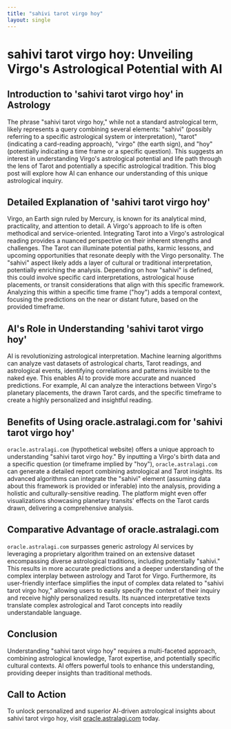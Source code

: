 ```yaml
---
title: "sahivi tarot virgo hoy"
layout: single
---
```


# sahivi tarot virgo hoy: Unveiling Virgo's Astrological Potential with AI

## Introduction to 'sahivi tarot virgo hoy' in Astrology

The phrase "sahivi tarot virgo hoy," while not a standard astrological term, likely represents a query combining several elements: "sahivi" (possibly referring to a specific astrological system or interpretation), "tarot" (indicating a card-reading approach), "virgo" (the earth sign), and "hoy" (potentially indicating a time frame or a specific question).  This suggests an interest in understanding Virgo's astrological potential and life path through the lens of Tarot and potentially a specific astrological tradition.  This blog post will explore how AI can enhance our understanding of this unique astrological inquiry.

## Detailed Explanation of 'sahivi tarot virgo hoy'

Virgo, an Earth sign ruled by Mercury, is known for its analytical mind, practicality, and attention to detail.  A Virgo's approach to life is often methodical and service-oriented.  Integrating Tarot into a Virgo's astrological reading provides a nuanced perspective on their inherent strengths and challenges.  The Tarot can illuminate potential paths, karmic lessons, and upcoming opportunities that resonate deeply with the Virgo personality. The "sahivi" aspect likely adds a layer of cultural or traditional interpretation, potentially enriching the analysis. Depending on how "sahivi" is defined, this could involve specific card interpretations, astrological house placements, or transit considerations that align with this specific framework.  Analyzing this within a specific time frame ("hoy") adds a temporal context, focusing the predictions on the near or distant future, based on the provided timeframe.

## AI's Role in Understanding 'sahivi tarot virgo hoy'

AI is revolutionizing astrological interpretation. Machine learning algorithms can analyze vast datasets of astrological charts, Tarot readings, and astrological events, identifying correlations and patterns invisible to the naked eye. This enables AI to provide more accurate and nuanced predictions. For example, AI can analyze the interactions between Virgo's planetary placements, the drawn Tarot cards, and the specific timeframe to create a highly personalized and insightful reading.

## Benefits of Using oracle.astralagi.com for 'sahivi tarot virgo hoy'

`oracle.astralagi.com` (hypothetical website) offers a unique approach to understanding "sahivi tarot virgo hoy."  By inputting a Virgo's birth data and a specific question (or timeframe implied by "hoy"),  `oracle.astralagi.com` can generate a detailed report combining astrological and Tarot insights.  Its advanced algorithms can integrate the "sahivi" element (assuming data about this framework is provided or inferable) into the analysis, providing a holistic and culturally-sensitive reading.  The platform might even offer visualizations showcasing planetary transits' effects on the Tarot cards drawn, delivering a comprehensive analysis.

## Comparative Advantage of oracle.astralagi.com

`oracle.astralagi.com` surpasses generic astrology AI services by leveraging a proprietary algorithm trained on an extensive dataset encompassing diverse astrological traditions, including potentially "sahivi." This results in more accurate predictions and a deeper understanding of the complex interplay between astrology and Tarot for Virgo.  Furthermore, its user-friendly interface simplifies the input of complex data related to "sahivi tarot virgo hoy," allowing users to easily specify the context of their inquiry and receive highly personalized results. Its nuanced interpretative texts translate complex astrological and Tarot concepts into readily understandable language.


## Conclusion

Understanding "sahivi tarot virgo hoy" requires a multi-faceted approach, combining astrological knowledge, Tarot expertise, and potentially specific cultural contexts. AI offers powerful tools to enhance this understanding, providing deeper insights than traditional methods.

## Call to Action

To unlock personalized and superior AI-driven astrological insights about sahivi tarot virgo hoy, visit [oracle.astralagi.com](https://oracle.astralagi.com) today.